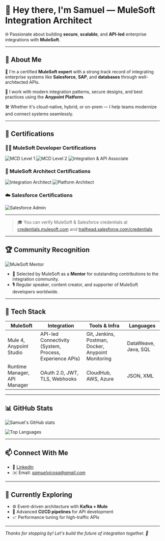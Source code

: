 # 👋 Hey there, I'm **Samuel** — MuleSoft Integration Architect

🌐 Passionate about building **secure**, **scalable**, and **API-led** enterprise integrations with **MuleSoft**.

---

## 🧠 About Me

🚀 I'm a certified **MuleSoft expert** with a strong track record of integrating enterprise systems like **Salesforce**, **SAP**, and **databases** through well-architected APIs.

💼 I work with modern integration patterns, secure designs, and best practices using the **Anypoint Platform**.

🛠️ Whether it's cloud-native, hybrid, or on-prem — I help teams modernize and connect systems seamlessly.

---

## 🏅 Certifications

### 👨‍💻 MuleSoft Developer Certifications

![MCD Level 1](https://img.shields.io/badge/MuleSoft%20Certified-Developer%20Level%201-007BFF?style=for-the-badge&logo=mulesoft&logoColor=white)
![MCD Level 2](https://img.shields.io/badge/MuleSoft%20Certified-Developer%20Level%202-17A2B8?style=for-the-badge&logo=mulesoft&logoColor=white)
![Integration & API Associate](https://img.shields.io/badge/MuleSoft%20Certified-Integration%20and%20API%20Associate-0052CC?style=for-the-badge&logo=mulesoft&logoColor=white)

### 🧠 MuleSoft Architect Certifications

![Integration Architect](https://img.shields.io/badge/MuleSoft%20Certified-Integration%20Architect-28A745?style=for-the-badge&logo=mulesoft&logoColor=white)
![Platform Architect](https://img.shields.io/badge/MuleSoft%20Certified-Platform%20Architect-FE7C3F?style=for-the-badge&logo=mulesoft&logoColor=white)

### ☁️ Salesforce Certifications

![Salesforce Admin](https://img.shields.io/badge/Salesforce%20Certified-Administrator-00A1E0?style=for-the-badge&logo=salesforce&logoColor=white)

---

> 🎓 You can verify MuleSoft & Salesforce credentials at [credentials.mulesoft.com](https://credentials.mulesoft.com) and [trailhead.salesforce.com/credentials](https://trailhead.salesforce.com/credentials)

---

## 🏆 Community Recognition

![MuleSoft Mentor](https://img.shields.io/badge/MuleSoft%20Mentor-Community%20Leader-F59E0B?style=for-the-badge&logo=mulesoft&logoColor=white)

- 🧭 Selected by MuleSoft as a **Mentor** for outstanding contributions to the integration community.
- 🎙️ Regular speaker, content creator, and supporter of MuleSoft developers worldwide.

---

## 💼 Tech Stack

| MuleSoft | Integration | Tools & Infra | Languages |
|----------|-------------|---------------|-----------|
| Mule 4, Anypoint Studio | API-led Connectivity (System, Process, Experience APIs) | Git, Jenkins, Postman, Docker, Anypoint Monitoring | DataWeave, Java, SQL |
| Runtime Manager, API Manager | OAuth 2.0, JWT, TLS, Webhooks | CloudHub, AWS, Azure | JSON, XML |

---

## 📊 GitHub Stats

![Samuel's GitHub stats](https://github-readme-stats.vercel.app/api?username=samuelhenriquebr&show_icons=true&theme=default)

![Top Languages](https://github-readme-stats.vercel.app/api/top-langs/?username=samuelhenriquebr&layout=compact)


---

## 📫 Connect With Me

- 💼 [LinkedIn](https://www.linkedin.com/in/samuel-soares-gomes/)
- ✉️ Email: *samuelvicosa@gmail.com*

---

## 🔭 Currently Exploring

- ⚙️ Event-driven architecture with **Kafka + Mule**
- 🚧 Advanced **CI/CD pipelines** for API development
- 📈 Performance tuning for high-traffic APIs

---

_Thanks for stopping by! Let's build the future of integration together. 🤝_
